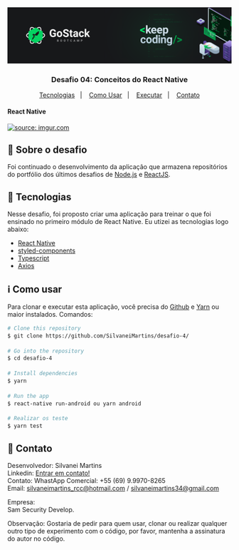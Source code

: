 <img alt="GoStack" src="src/images/desafio.png" />

<h3 align="center">
  Desafio 04: Conceitos do React Native
</h3>

<p align="center">
  <a href="#rocket-tecnologias">Tecnologias</a>&nbsp;&nbsp;&nbsp;|&nbsp;&nbsp;&nbsp;
  <a href="#information_source-como-usar">Como Usar</a>&nbsp;&nbsp;&nbsp;|&nbsp;&nbsp;&nbsp;
  <a href="#fire-executar">Executar</a>&nbsp;&nbsp;&nbsp;|&nbsp;&nbsp;&nbsp;
  <a href="#page_with_curl-contato">Contato</a>
</p>

<h4 align="left">
  React Native
</h4>

<a href="https://imgur.com/yQkp2zK"><img src="https://i.imgur.com/yQkp2zK.jpg" title="source: imgur.com" /></a>

## :rocket: Sobre o desafio

Foi continuado o desenvolvimento da aplicação que armazena repositórios do portfólio dos últimos desafios de [Node.js](https://github.com/lucas-hgs/desafio-conceitos-nodejs) e [ReactJS](https://github.com/lucas-hgs/desafio-conceitos-reactjs).

## :rocket: Tecnologias

Nesse desafio, foi proposto criar uma aplicação para treinar o que foi ensinado no primeiro módulo de React Native. 
Eu utizei as tecnologias logo abaixo:

-  [React Native](https://https://pt-br.reactjs.org//)
-  [styled-components](https://www.styled-components.com/)
-  [Typescript](https://www.typescriptlang.org/)
-  [Axios](https://github.com/axios/axios)


## :information_source: Como usar

Para clonar e executar esta aplicação, você precisa do [Github](https://git-scm.com) e [Yarn](https://yarnpkg.com/) ou maior instalados. Comandos:

```bash
# Clone this repository
$ git clone https://github.com/SilvaneiMartins/desafio-4/

# Go into the repository
$ cd desafio-4

# Install dependencies
$ yarn

# Run the app
$ react-native run-android ou yarn android

# Realizar os teste
$ yarn test
```
## :page_with_curl: Contato

Desenvolvedor: Silvanei Martins<br>
Linkedin: [Entrar em contato!](https://www.linkedin.com/in/silvanei-martins-a5412436/)<br>
Contato: WhastApp Comercial: +55 (69) 9.9970-8265 <br>
Email: silvaneimartins_rcc@hotmail.com / silvaneimartins34@gmail.com<br>

Empresa: <br>
Sam Security Develop.<br>

Observação: Gostaria de pedir para quem usar, clonar ou realizar qualquer outro tipo de experimento com o código,
por favor, mantenha a assinatura do autor no código.